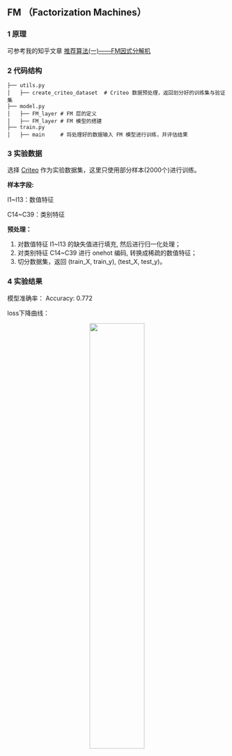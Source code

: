 ## FM （Factorization Machines）

### 1 原理

可参考我的知乎文章 [推荐算法(一)——FM因式分解机](https://zhuanlan.zhihu.com/p/342803984)

### 2 代码结构

```shell
├── utils.py   
│   ├── create_criteo_dataset  # Criteo 数据预处理，返回划分好的训练集与验证集
├── model.py  
│   ├── FM_layer # FM 层的定义
│   ├── FM_layer # FM 模型的搭建
├── train.py 
│   ├── main     # 将处理好的数据输入 FM 模型进行训练，并评估结果
```

### 3 实验数据

选择 [Criteo](https://github.com/jc-LeeHub/Recommend-System-TF2.0/blob/master/Data/train.txt) 作为实验数据集，这里只使用部分样本(2000个)进行训练。

**样本字段:**

I1~I13：数值特征

C14~C39：类别特征

**预处理：**
1. 对数值特征 I1~I13 的缺失值进行填充, 然后进行归一化处理；
2. 对类别特征 C14~C39 进行 onehot 编码, 转换成稀疏的数值特征；
5. 切分数据集，返回 (train_X, train_y), (test_X, test_y)。

### 4 实验结果

模型准确率： Accuracy: 0.772

loss下降曲线：

<div align=center><img src="https://github.com/jc-LeeHub/Recommend-System-TF2.0/blob/master/image/fm%E7%BB%93%E6%9E%9C.jpg" width="50%;" style="float:center"/></div>
